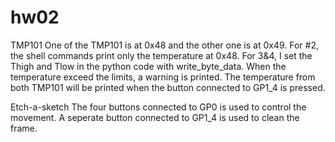 # hw02

TMP101
One of the TMP101 is at 0x48 and the other one is at 0x49. For #2, the shell commands print only the temperature at 0x48. For 3&4, I set the Thigh and Tlow in the python code with write_byte_data. When the temperature exceed the limits, a warning is printed. The temperature from both TMP101 will be printed when the button connected to GP1_4 is pressed. 

Etch-a-sketch
The four buttons connected to GP0 is used to control the movement. A seperate button connected to GP1_4 is used to clean the frame. 
